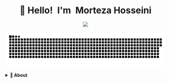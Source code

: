 <h1 align="center">👋 Hello! I'm Morteza Hosseini</h1>

<div align="center">
<a  href="https://www.linkedin.com/in/morteza-hosseini-18376983/"><img src="https://img.shields.io/badge/-Morteza_Hosseini-0072b1?style=flat&logo=Linkedin&logoColor=white" /></a>
</div>

<p align="center">
<img width="500" src="./src/github-snake.svg" />
</p>

<details>
  <summary><b>👤 About</b></summary>
    <p>

<blockquote>
<img align="right"  width="250" src="https://images.weserv.nl/?url=avatars.githubusercontent.com/u/25415808?v=2&h=300&w=300&fit=cover&mask=circle&maxage=7d" alt="Morteza Hosseini" />  
I software engineer based in Mashhad. And I love writing code!
  
I am currently working in <a href="https://samiansoft.ir/">SamianSoft </a ><img width="16" src="https://samiansoft.ir/wp-content/uploads/2021/11/samian-favicon.png" />

</blockquote>

  </p>
</details>

<!--
**MortezaGID/MortezaGID** is a ✨ _special_ ✨ repository because its `README.md` (this file) appears on your GitHub profile.

Here are some ideas to get you started:

- 🔭 I’m currently working on ...
- 🌱 I’m currently learning ...
- 👯 I’m looking to collaborate on ...
- 🤔 I’m looking for help with ...
- 💬 Ask me about ...
- 📫 How to reach me: ...
- 😄 Pronouns: ...
- ⚡ Fun fact: ...
-->
